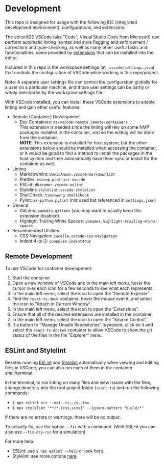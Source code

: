 # Development

This repo is designed for usage with the following IDE (integrated development
environment), configurations, and extensions.

The editor/IDE [VSCode](https://code.visualstudio.com/) (aka "Code", Visual
Studio Code from Microsoft) can perform automatic linting (syntax and style
flagging and enforcement / correction) and type-checking, as well as many other
useful tasks and functionalities, some provided by
[extensions](https://code.visualstudio.com/docs/editor/extension-marketplace)
that can be installed into the editor.

Included in this repo is the workspace settings (at `.vscode/settings.json`)
that controls the configuration of VSCode while working in this repo/project.

Note: A separate user settings file can control the configuration globally for a
user on a particular machine, and those user settings can be partly or wholy
overridden by the workspace settings file.

With VSCode installed, you can install these VSCode extensions to enable linting
and gain other useful features:

* Remote (Container) Development
  * Dev Containers: `ms-vscode-remote.remote-containers`  
    This extension is needed since the linting will rely on some NMP packages
    installed in the container, and so the editing will be done from the
    container.  
    **NOTE**: This extension is installed for host system, but the other extensions
    below should be installed when accessing the container, or it would be good
    to find a method to install the packages in the host system and then
    automatically have them sync or install for the container as well.
* Linting
  * Markdownlint: `DavidAnson.vscode-markdownlint`
  * Prettier: `esbenp.prettier-vscode`
  * ESLint: `dbaeumer.vscode-eslint`
  * Stylelint: `stylelint.vscode-stylelint`
  * ShellCheck: `timonwong.shellcheck`
  * Pylint: `ms-python.pylint` (not used but referenced in `settings.json`)
* General
  * GitLens: `eamodio.gitlens`  (you may want to usually keep this extension disabled)
  * Highlight Trailing White Spaces: `ybaumes.highlight-trailing-white-spaces`
* Recommended Utilities
  * CSS Navigation: `pucelle.vscode-css-navigation`
  * Indent 4-to-2: `compulim.indent4to2`

## Remote Development

To use VSCode for container development:

1. Start the container.
2. Open a new window of VSCode and in the main left menu, hover the cursor over
   each icon for a few seconds to see what each represents.
3. In the main left menu, select the icon to open the "Remote Explorer".
4. Find the `react-ts-dock` container, hover the mouse over it, and select the
   icon to "Attach in Current Window".
5. In the main left menu, select the icon to open the "Extensions".
6. Ensure that all of the desired extensions are installed in the container.
7. In the main left menu, select the icon to open the "Source Control".
8. If a button to "Manage Unsafe Repositories" is present, click on it and
   select the `react-ts-docked` container to allow VSCode to show the git status
   of the files in the file "Explorer" menu.

## ESLint and Stylelint

Besides running [ESLint](https://eslint.org/) and
[Stylelint](https://stylelint.io/) automatically when viewing and editing files
in VSCode, you can also run each of them in the container shell/terminal.

In the terminal, to run linting on many files and view issues with the files,
change directory into the root project folder (`react-ts`) and run the following
commands:

* `$ npx eslint src --ext .ts,.js,.tsx`
* `$ npx stylelint "**/*.{css,scss}" --ignore-pattern "build/*"`

If there are no errors or warnings, there will be no output.

To actually fix, use the option `--fix` with a command.  (With ESLint you can
also use `--fix-dry-run` for a simulation).

For more help:

* ESLint: use `$ npx eslint --help` or look
  [here](https://eslint.org/docs/latest/use/command-line-interface).
* Stylelint: see more options [here](https://stylelint.io/user-guide/options/).
